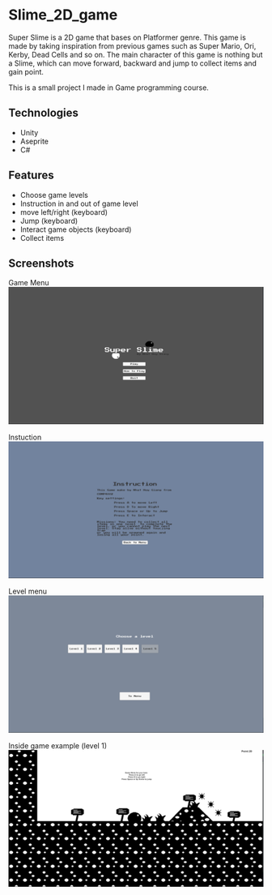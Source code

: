 # Slime_2D_game
Super Slime is a 2D game that bases on Platformer genre. This game is made by taking inspiration from previous games such as Super Mario, Ori, Kerby, Dead Cells and so on. The main character of this game is nothing but a Slime, which can move forward, backward and jump to collect items and gain point. 

This is a small project I made in Game programming course.

## Technologies
* Unity
* Aseprite
* C#

## Features 
* Choose game levels
* Instruction in and out of game level
* move left/right (keyboard)
* Jump (keyboard)
* Interact game objects (keyboard)
* Collect items

## Screenshots
Game Menu
![MainMenu](/Application_image/Screenshot1.png?raw=true) 

Instuction
![Instuction](Application_image/Instruction.png?raw=true)

Level menu
![Levels](Application_image/GameLevel.png?raw=true)

Inside game example (level 1)
![GameExample](Application_image/GameLevelExample.png?raw=true)

